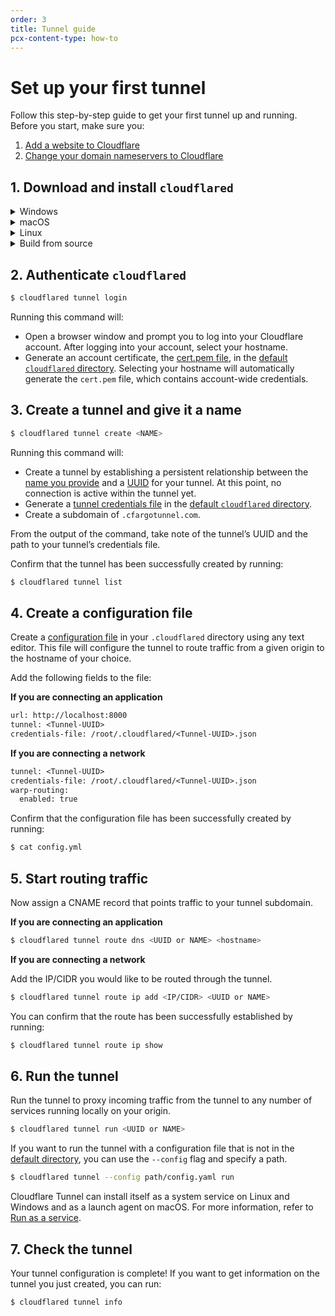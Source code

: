 ```yaml
---
order: 3
title: Tunnel guide
pcx-content-type: how-to
---
```


# Set up your first tunnel

Follow this step-by-step guide to get your first tunnel up and running. Before you start, make sure you:

1. [Add a website to Cloudflare](https://support.cloudflare.com/hc/en-us/articles/201720164-Creating-a-Cloudflare-account-and-adding-a-website)
1. [Change your domain nameservers to Cloudflare](https://support.cloudflare.com/hc/en-us/articles/205195708)

## 1. Download and install `cloudflared`

<details>
<summary>Windows</summary>
<div>

First, download `cloudflared` on your machine. Visit the [downloads](/connections/connect-apps/install-and-setup/installation) page to find the right package for your OS.

Next, rename the executable to `cloudflared.exe`, and then open PowerShell. Change directory to your Downloads folder and run `.\cloudflared.exe --version`. It should output the version of `cloudflared`. Note that `cloudflared.exe` could be `cloudflared-windows-amd64.exe` or `cloudflared-windows-386.exe` if you haven't renamed it.

Replace the path in the example with the specifics of your Downloads directory:

```text
PS C:\Users\Administrator\Downloads\cloudflared-stable-windows-amd64> .\cloudflared.exe --version
```

</div>
</details>

<details>
<summary>macOS</summary>
<div>

The first step to creating a tunnel is to download and install `cloudflared` on your machine.

```sh
$ brew install cloudflare/cloudflare/cloudflared
```

Alternatively, you can [download the latest Darwin amd64 release](/connections/connect-apps/install-and-setup/installation) directly.

</div>
</details>

<details>
<summary>Linux</summary>
<div>

First, download `cloudflared` on your machine. Visit the [downloads](/connections/connect-apps/install-and-setup/installation) page to find the right package for your OS.

Next, install `cloudflared`. 

### .deb install
Use the deb package manager to install `cloudflared` on compatible machines. `amd64 / x86-64` is used in this example.

```sh
$ wget -q https://github.com/cloudflare/cloudflared/releases/latest/download/cloudflared-linux-amd64.deb dpkg -i cloudflared-linux-amd64.deb
```

### ​.rpm install
Use the rpm package manager to install `cloudflared` on compatible machines. `amd64 / x86-64` is used in this example.

```sh
$ wget -q https://github.com/cloudflare/cloudflared/releases/latest/download/cloudflared-linux-x86_64.rpm
```

</div>
</details>

<details>
<summary>Build from source</summary>
<div>

You can also build the latest version of `cloudflared` from source with the following steps.

```sh
$ git clone https://github.com/cloudflare/cloudflared.git
$ cd cloudflared
$ make cloudflared
$ go install github.com/cloudflare/cloudflared/cmd/cloudflared
```

Depending on where you installed `cloudflared`, you can move it to a known path as well.

```bash
mv /root/cloudflared/cloudflared /usr/bin/cloudflared
```

</div>
</details>

## 2. Authenticate `cloudflared`

```bash
$ cloudflared tunnel login
```

Running this command will:

* Open a browser window and prompt you to log into your Cloudflare account. After logging into your account, select your hostname. 
* Generate an account certificate, the [cert.pem file](/connections/connect-apps/install-and-setup/tunnel-useful-terms#cert-pem), in the [default `cloudflared` directory](/connections/connect-apps/install-and-setup/tunnel-useful-terms#default-cloudflared-directory). Selecting your hostname will automatically generate the `cert.pem` file, which contains account-wide credentials.

## 3. Create a tunnel and give it a name

```bash
$ cloudflared tunnel create <NAME>
```

Running this command will:
* Create a tunnel by establishing a persistent relationship between the [name you provide](/connections/connect-apps/install-and-setup/tunnel-useful-terms#tunnel-name) and a [UUID](/connections/connect-apps/install-and-setup/tunnel-useful-terms#tunnel-uuid) for your tunnel. At this point, no connection is active within the tunnel yet. 
* Generate a [tunnel credentials file](/connections/connect-apps/install-and-setup/tunnel-useful-terms#credentials-file) in the [default `cloudflared` directory](/connections/connect-apps/install-and-setup/tunnel-useful-terms#default-cloudflared-directory). 
* Create a subdomain of `.cfargotunnel.com`.

From the output of the command, take note of the tunnel’s UUID and the path to your tunnel’s credentials file.

Confirm that the tunnel has been successfully created by running:

```bash
$ cloudflared tunnel list
```

## 4. Create a configuration file

Create a [configuration file](/connections/connect-apps/install-and-setup/tunnel-useful-terms#configuration-file) in your `.cloudflared` directory using any text editor. This file will configure the tunnel to route traffic from a given origin to the hostname of your choice.

Add the following fields to the file:

**If you are connecting an application**

```txt
url: http://localhost:8000
tunnel: <Tunnel-UUID>
credentials-file: /root/.cloudflared/<Tunnel-UUID>.json
```

**If you are connecting a network**

```txt
tunnel: <Tunnel-UUID>
credentials-file: /root/.cloudflared/<Tunnel-UUID>.json
warp-routing:
  enabled: true
```

Confirm that the configuration file has been successfully created by running:

```bash
$ cat config.yml
```

## 5. Start routing traffic

Now assign a CNAME record that points traffic to your tunnel subdomain. 

**If you are connecting an application**

```bash
$ cloudflared tunnel route dns <UUID or NAME> <hostname>
```

**If you are connecting a network**

Add the IP/CIDR you would like to be routed through the tunnel.

```bash
$ cloudflared tunnel route ip add <IP/CIDR> <UUID or NAME>
```

You can confirm that the route has been successfully established by running:

```bash
$ cloudflared tunnel route ip show 
```

## 6. Run the tunnel 

Run the tunnel to proxy incoming traffic from the tunnel to any number of services running locally on your origin. 

```bash
$ cloudflared tunnel run <UUID or NAME>
```

If you want to run the tunnel with a configuration file that is not in the [default directory](/connections/connect-apps/configuration/configuration-file#storing-a-configuration-file), you can use the `--config` flag and specify a path.

```bash
$ cloudflared tunnel --config path/config.yaml run
```

<Aside>

Cloudflare Tunnel can install itself as a system service on Linux and Windows and as a launch agent on macOS. For more information, refer to [Run as a service](/connections/connect-apps/run-tunnel/run-as-service).

</Aside>

## 7. Check the tunnel

Your tunnel configuration is complete! If you want to get information on the tunnel you just created, you can run:

```bash
$ cloudflared tunnel info
```
